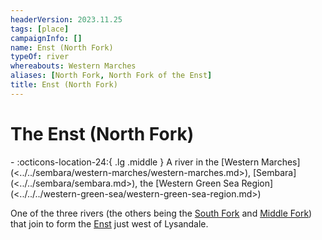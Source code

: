 ```yaml
---
headerVersion: 2023.11.25
tags: [place]
campaignInfo: []
name: Enst (North Fork)
typeOf: river
whereabouts: Western Marches
aliases: [North Fork, North Fork of the Enst]
title: Enst (North Fork)
---
```

# The Enst (North Fork)
<div class="grid cards ext-narrow-margin ext-one-column" markdown>
-    :octicons-location-24:{ .lg .middle } A river in the [Western Marches](<../../sembara/western-marches/western-marches.md>), [Sembara](<../../sembara/sembara.md>), the [Western Green Sea Region](<../../../western-green-sea/western-green-sea-region.md>)  
</div>


One of the three rivers (the others being the [South Fork](<./enst-south-fork.md>) and [Middle Fork](<./enst-middle-fork.md>)) that join to form the [Enst](<./enst.md>) just west of Lysandale.